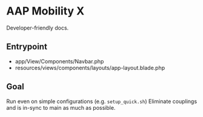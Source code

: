 # AAP Mobility X
Developer-friendly docs.

## Entrypoint
- app/View/Components/Navbar.php
- resources/views/components/layouts/app-layout.blade.php

## Goal
Run even on simple configurations (e.g. `setup_quick.sh`) Eliminate couplings and is in-sync to main as much as possible.
